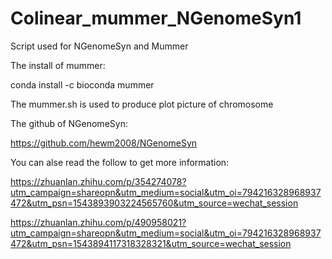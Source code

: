 # Colinear_mummer_NGenomeSyn1
Script used for NGenomeSyn and Mummer

The install of mummer: 

conda install -c bioconda mummer

The mummer.sh is used to produce plot picture of chromosome

The github of NGenomeSyn:

https://github.com/hewm2008/NGenomeSyn

You can alse read the follow to get more information:

https://zhuanlan.zhihu.com/p/354274078?utm_campaign=shareopn&utm_medium=social&utm_oi=794216328968937472&utm_psn=1543893903224565760&utm_source=wechat_session


https://zhuanlan.zhihu.com/p/490958021?utm_campaign=shareopn&utm_medium=social&utm_oi=794216328968937472&utm_psn=1543894117318328321&utm_source=wechat_session
